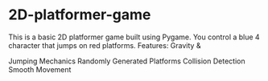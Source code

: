 # 2D-platformer-game
This is a basic 2D platformer game 
built using Pygame. You control a blue 4
character that jumps on red platforms.
Features: Gravity &amp;

Jumping 
Mechanics Randomly Generated Platforms Collision Detection Smooth Movement

